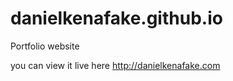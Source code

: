 # danielkenafake.github.io

Portfolio website

you can view it live here <http://danielkenafake.com>
